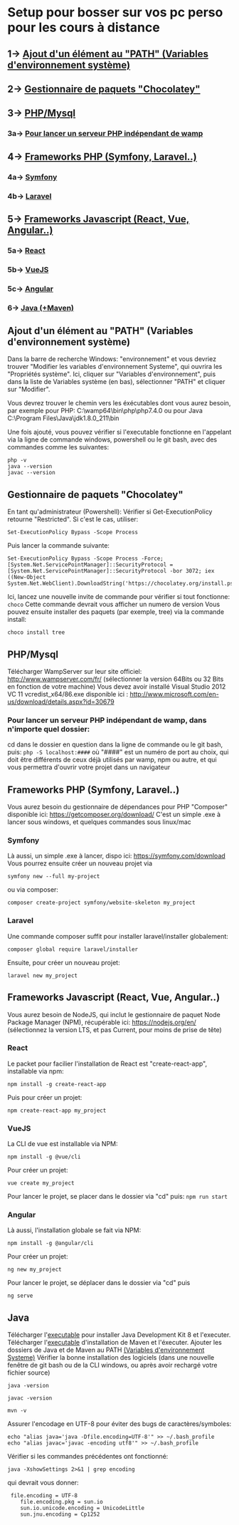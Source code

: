 # Setup pour bosser sur vos pc perso pour les cours à distance

## 1-> [Ajout d'un élément au "PATH" (Variables d'environnement système)](https://github.com/quentingouaze/udev/blob/master/install.md#ajout-dun-%C3%A9l%C3%A9ment-au-path-variables-denvironnement-syst%C3%A8me)
## 2-> [Gestionnaire de paquets "Chocolatey"](https://github.com/quentingouaze/udev/blob/master/install.md#gestionnaire-de-paquets-chocolatey)

## 3-> [PHP/Mysql](https://github.com/quentingouaze/udev/blob/master/install.md#phpmysql) 
### 3a-> [Pour lancer un serveur PHP indépendant de wamp](https://github.com/quentingouaze/udev/blob/master/install.md#2b--pour-lancer-un-serveur-php-ind%C3%A9pendant-de-wamp-dans-nimporte-quel-dossier)
## 4-> [Frameworks PHP (Symfony, Laravel..)](https://github.com/quentingouaze/udev/blob/master/install.md#frameworks-php-symfony-laravel)
### 4a-> [Symfony](https://github.com/quentingouaze/udev/blob/master/install.md#symfony)
### 4b-> [Laravel ](https://github.com/quentingouaze/udev/blob/master/install.md#laravel)
## 5-> [Frameworks Javascript (React, Vue, Angular..)](https://github.com/quentingouaze/udev/blob/master/install.md#frameworks-javascript-react-vue-angular)
### 5a-> [React](https://github.com/quentingouaze/udev/blob/master/install.md#react)
### 5b-> [VueJS](https://github.com/quentingouaze/udev/blob/master/install.md#vuejs)
### 5c-> [Angular](https://github.com/quentingouaze/udev/blob/master/install.md#angular)
### 6-> [Java (+Maven)](https://github.com/quentingouaze/udev/blob/master/install.md#java)


## Ajout d'un élément au "PATH" (Variables d'environnement système)

Dans la barre de recherche Windows: "environnement" et vous devriez trouver "Modifier les variables d'environnement Systeme", qui ouvrira les "Propriétés système".
Ici, cliquer sur "Variables d'environnement", puis dans la liste de Variables système (en bas), sélectionner "PATH" et cliquer sur "Modifier".

Vous devrez trouver le chemin vers les éxécutables dont vous aurez besoin, par exemple pour PHP: C:\wamp64\bin\php\php7.4.0 ou pour Java C:\Program Files\Java\jdk1.8.0_211\bin

Une fois ajouté, vous pouvez vérifier si l'executable fonctionne en l'appelant via la ligne de commande windows, powershell ou le git bash, avec des commandes comme les suivantes:
```
php -v
java --version
javac --version
```
## Gestionnaire de paquets "Chocolatey"
En tant qu'administrateur (Powershell):
Vérifier si Get-ExecutionPolicy retourne "Restricted". Si c'est le cas, utiliser:
```
Set-ExecutionPolicy Bypass -Scope Process
```
Puis lancer la commande suivante:
```
Set-ExecutionPolicy Bypass -Scope Process -Force; [System.Net.ServicePointManager]::SecurityProtocol = [System.Net.ServicePointManager]::SecurityProtocol -bor 3072; iex ((New-Object System.Net.WebClient).DownloadString('https://chocolatey.org/install.ps1'))
```
Ici, lancez une nouvelle invite de commande pour vérifier si tout fonctionne:
```choco```
Cette commande devrait vous afficher un numero de version
Vous pouvez ensuite installer des paquets (par exemple, tree) via la commande install:
```
choco install tree
```
## PHP/Mysql

Télécharger WampServer sur leur site officiel: http://www.wampserver.com/fr/ 
(sélectionner la version 64Bits ou 32 Bits en fonction de votre machine)
Vous devez avoir installé Visual Studio 2012 VC 11 vcredist_x64/86.exe disponible ici : http://www.microsoft.com/en-us/download/details.aspx?id=30679

### Pour lancer un serveur PHP indépendant de wamp, dans n'importe quel dossier:

cd dans le dossier en question dans la ligne de commande ou le git bash, puis:
``` php -S localhost:#### ```
où "####" est un numéro de port au choix, qui doit être différents de ceux déjà utilisés par wamp, npm ou autre, et qui vous permettra d'ouvrir votre projet dans un navigateur

## Frameworks PHP (Symfony, Laravel..)
Vous aurez besoin du gestionnaire de dépendances pour PHP "Composer" disponible ici: https://getcomposer.org/download/ 
C'est un simple .exe à lancer sous windows, et quelques commandes sous linux/mac
### Symfony
Là aussi, un simple .exe à lancer, dispo ici: https://symfony.com/download
Vous pourrez ensuite créer un nouveau projet via 
```
symfony new --full my-project
```
ou via composer:
```
composer create-project symfony/website-skeleton my_project
```
### Laravel 
Une commande composer suffit pour installer laravel/installer globalement:
```
composer global require laravel/installer
```
Ensuite, pour créer un nouveau projet:
```
laravel new my_project
```

## Frameworks Javascript (React, Vue, Angular..)
Vous aurez besoin de NodeJS, qui inclut le gestionnaire de paquet Node Package Manager (NPM), récupérable ici: https://nodejs.org/en/ (sélectionnez la version LTS, et pas Current, pour moins de prise de tête)
### React
Le packet pour facilier l'installation de React est "create-react-app", installable via npm:
```
npm install -g create-react-app
```
Puis pour créer un projet:
```
npm create-react-app my_project
```
### VueJS
La CLI de vue est installable via NPM:
``` 
npm install -g @vue/cli
```
Pour créer un projet:
```
vue create my_project
```
Pour lancer le projet, se placer dans le dossier via "cd" puis:
```npm run start```
### Angular
Là aussi, l'installation globale se fait via NPM:
```
npm install -g @angular/cli
```
Pour créer un projet:
```
ng new my_project
```
Pour lancer le projet, se déplacer dans le dossier via "cd" puis
```
ng serve
```

## Java
Télécharger l'[executable](https://www.oracle.com/java/technologies/javase-jdk8-downloads.html) pour installer Java Development Kit 8 et l'executer.
Télécharger l'[executable](https://maven.apache.org/download.cgi) d'installation de Maven et l'éxecuter.
Ajouter les dossiers de Java et de Maven au PATH [(Variables d'environnement Systeme)](https://github.com/quentingouaze/udev/blob/master/install.md#ajout-dun-%C3%A9l%C3%A9ment-au-path-variables-denvironnement-syst%C3%A8me)
Vérifier la bonne installation des logiciels (dans une nouvelle fenêtre de git bash ou de la CLI windows, ou après avoir rechargé votre fichier source)
```
java -version

javac -version

mvn -v
```
Assurer l'encodage en UTF-8 pour éviter des bugs de caractères/symboles:
```
echo "alias java='java -Dfile.encoding=UTF-8'" >> ~/.bash_profile
echo "alias javac='javac -encoding utf8'" >> ~/.bash_profile
```
Vérifier si les commandes précédentes ont fonctionné:
```
java -XshowSettings 2>&1 | grep encoding
```
qui devrait vous donner: 
```
 file.encoding = UTF-8
    file.encoding.pkg = sun.io
    sun.io.unicode.encoding = UnicodeLittle
    sun.jnu.encoding = Cp1252
```
